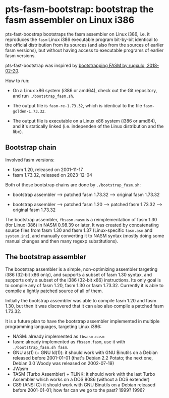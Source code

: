 # pts-fasm-bootstrap: bootstrap the fasm assembler on Linux i386

pts-fast-boostrap bootstraps the fasm assembler on Linux i386, i.e. it
reproduces the `fasm` Linux i386 executable program bit-by-bit identical to
the official distribution from its sources (and also from the sources of
earlier fasm versions), but without having access to executable programs of
earlier fasm versions.

pts-fast-bootstrap was inspired by [bootstrapping FASM by rugxulo,
2018-02-20](https://board.flatassembler.net/topic.php?t=20431).

How to run:

* On a Linux x86 system (i386 or amd64), check out the Git repository, and
  run `./bootstrap_fasm.sh`.

* The output file is `fasm-re-1.73.32`, which is identical to the file `fasm-golden-1.73.32`.

* The output file is executable on a Linux x86 system (i386 or amd64), and
  it's statically linked (i.e. independen of the Linux distribution and the
  libc).

## Bootstrap chain

Involved fasm versions:

* fasm 1.20, released on 2001-11-17
* fasm 1.73.32, released on 2023-12-04

Both of these bootstrap chains are done by `./bootstrap_fasm.sh`:

* bootstrap assembler --> patched fasm 1.73.32 --> original fasm 1.73.32

* bootstrap assembler --> patched fasm 1.20 --> patched fasm 1.73.32 --> original fasm 1.73.32

The bootstrap assembler, `fbsasm.nasm` is a reimplementation of fasm 1.30
(for Linux i386) in NASM 0.98.39 or later. It was created by concatenating
source files from fasm 1.30 and fasm 1.37 (Linux-specific `fasm.asm` and
`system.inc`), and manually converting it to NASM syntax (mostly doing some
manual changes and then many regexp substitutions).

## The bootstrap assembler

The bootstrap assembler is a simple, non-optimizing assembler targeting i386
(32-bit x86 only), and supports a subset of fasm 1.30 syntax, and supports
only a subset of the i386 (32-bit x86) instructions. Its only goal is to
compile any of fasm 1.20, fasm 1.30 or fasm 1.73.32. Currently it is able to
compile a lightly patched source of all of them.

Initially the bootstrap assembler was able to compile fasm 1.20 and fasm
1.30, but then it was discovered that it can also also compile a patched
fasm 1.73.32.

It is a future plan to have the bootstrap assembler implemented in multiple
programming languages, targeting Linux i386:

* NASM: already implemented as `fbsasm.nasm`
* fasm: already implemented as `fbsasm.fasm`, use it with
  `./bootstrap_fasm.sh fasm`.
* GNU as(1) (+ GNU ld(1)): it should work with GNU Binutils on a Debian
  released before 2001-01-01 (that's Debian 2.2 Potato; the next one, Debian
  3.0 Woody was released on 2002-07-19)
* JWasm
* TASM (Turbo Assembler) + TLINK: it should work with the last Turbo
  Assembler which works on a DOS 8086 (without a DOS extender)
* C89 (ANSI C): it should work with GNU Binutils on a Debian
  released before 2001-01-01; how far can we go to the past? 1999? 1996?
